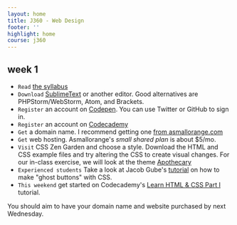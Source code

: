 ```yaml
---
layout: home
title: J360 - Web Design
footer: ''
highlight: home
course: j360
---
```

## week 1
 * `Read` [the syllabus]({{site.baseurl}}/j360/docs/web-syllabus.pdf)
 * `Download` [SublimeText](https://www.sublimetext.com) or another editor. Good alternatives are PHPStorm/WebStorm, Atom, and Brackets.
 * `Register` an account on [Codepen](http://codepen.io/). You can use Twitter or GitHub to sign in.
 * `Register` an account on [Codecademy](https://www.codecademy.com/learn)
 * `Get` a domain name. I recommend getting one [from asmallorange.com](http://asmallorange.com)
 * `Get` web hosting. Asmallorange's _small shared plan_ is about $5/mo.
 * `Visit` CSS Zen Garden and choose a style. Download the HTML and CSS example files and try altering the CSS to create visual changes. For our in-class exercise, we will look at the theme [Apothecary](http://www.csszengarden.com/219/)
 * `Experienced students` Take a look at Jacob Gube's [tutorial](http://sixrevisions.com/css/ghost-buttons/) on how to make "ghost buttons" with CSS.
 * `This weekend` get started on Codecademy's [Learn HTML & CSS Part I](https://www.codecademy.com/learn/learn-html-css) tutorial.

You should aim to have your domain name and website purchased by next Wednesday.
